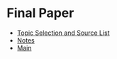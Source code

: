 # Final Paper

- [Topic Selection and Source List](topic-selection.md)
- [Notes](notes.md)
- [Main](main.tex)
